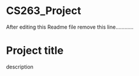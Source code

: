 # CS263_Project
After editing this Readme file remove this line............
<h1>Project title</h1>
<p>description</p>
